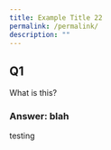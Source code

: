 ```yaml
---
title: Example Title 22
permalink: /permalink/
description: ""
---
```

## Q1
What is this?

### Answer: blah

testing